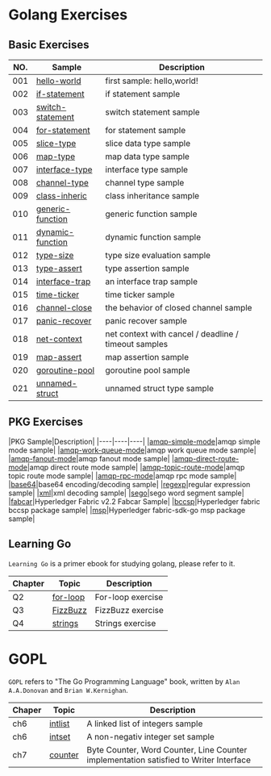 # Golang Exercises

## Basic Exercises

|NO.|Sample|Description|
|----|----|----|
|001|[hello-world](./001-hello-world/hello_world.go)|first sample: hello,world!|
|002|[if-statement](./002-if-statement/if_statement.go)|if statement sample|
|003|[switch-statement](./003-switch-statement/switch_statement.go)|switch statement sample|
|004|[for-statement](./004-for-statement/for_statement.go)|for statement sample|
|005|[slice-type](./005-slice-type/slice_type.go)|slice data type sample|
|006|[map-type](./006-map-type/map_type.go)|map data type sample|
|007|[interface-type](./007-interface-type/interface_type.go)|interface type sample|
|008|[channel-type](./008-channel-type/channel_type.go)|channel type sample|
|009|[class-inheric](./009-class-inherit/class_inherit.go)|class inheritance sample|
|010|[generic-function](./010-generic-function/generic_function.go)|generic function sample|
|011|[dynamic-function](./011-dynamic-function/dynamic_function.go)|dynamic function sample|
|012|[type-size](./012-type-size/type_size.go)|type size evaluation sample|
|013|[type-assert](./013-type-assert/type_assert.go)|type assertion sample|
|014|[interface-trap](./014-interface-trap/interface_trap.go)|an interface trap sample|
|015|[time-ticker](./015-time-ticker/time_ticker.go)|time ticker sample|
|016|[channel-close](./016-channel-close/channel_close.go)|the behavior of closed channel sample|
|017|[panic-recover](./017-panic-recover/panic_recover.go)|panic recover sample|
|018|[net-context](./018-net-context/with_cancel.go)|net context with cancel / deadline / timeout samples|
|019|[map-assert](./019-map-assert/map_assert.go)|map assertion sample|
|020|[goroutine-pool](./020-goroutine-pool/goroutine_pool.go)|goroutine pool sample|
|021|[unnamed-struct](./021-unnamed-struct/unnamed_struct.go)|unnamed struct type sample|

## PKG Exercises
|PKG Sample|Description|
|----|----|----|
|[amqp-simple-mode](./pkgs/amqp/01-simple-mode/)|amqp simple mode sample|
|[amqp-work-queue-mode](./pkgs/amqp/02-work-queues/)|amqp work queue mode sample|
|[amqp-fanout-mode](./pkgs/amqp/03-fanout/)|amqp fanout mode sample|
|[amqp-direct-route-mode](./pkgs/amqp/04-direct-route/)|amqp direct route mode sample|
|[amqp-topic-route-mode](./pkgs/amqp/05-topic-route/)|amqp topic route mode sample|
|[amqp-rpc-mode](./pkgs/amqp/06-rpc-demo/)|amqp rpc mode sample|
|[base64](./pkgs/base64/)|base64 encoding/decoding sample|
|[regexp](./pkgs/regexp/main.geo)|regular expression sample|
|[xml](./pkgs/xml/main.go)|xml decoding sample|
|[sego](./pkgs/sego/main.go)|sego word segment sample|
|[fabcar](./pkgs/fabcar/fabcar.go)|Hyperledger Fabric v2.2 Fabcar Sample|
|[bccsp](./pkgs/bccsp/bccsp.go)|Hyperledger fabric bccsp package sample|
|[msp](./pkgs/msp/msp.go)|Hyperledger fabric-sdk-go msp package sample|

## Learning Go

`Learning Go` is a primer ebook for studying golang, please refer to it.

|Chapter|Topic|Description|
|----|----|----|
|Q2|[for-loop](./learning-go/Q2/for_loop.go)|For-loop exercise|
|Q3|[FizzBuzz](./learning-go/Q3/FizzBuzz.go)|FizzBuzz exercise|
|Q4|[strings](./learning-go/Q4/strings.go)|Strings exercise|

# GOPL

`GOPL` refers to "The Go Programming Language" book, written by `Alan A.A.Donovan` and `Brian W.Kernighan`. 

|Chaper|Topic|Description|
|----|----|----|
|ch6|[intlist](./gopl/ch6/intlist/intlist.go)|A linked list of integers sample|
|ch6|[intset](./gopl/ch6/intset/intset.go)|A non-negativ integer set sample|
|ch7|[counter](./gopl/ch7/counter/counter.go)|Byte Counter, Word Counter, Line Counter implementation satisfied to Writer Interface|
